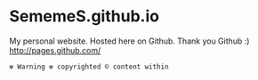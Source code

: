 SememeS.github.io
=================

My personal website. Hosted here on Github. Thank you Github :)
http://pages.github.com/

```
☢ Warning ☢ copyrighted © content within
```
